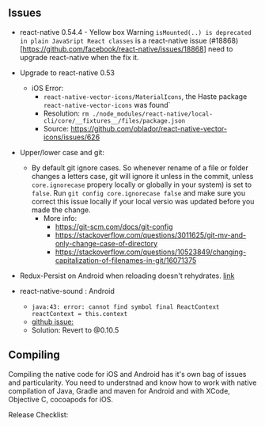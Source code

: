 Issues
------

- react-native 0.54.4 - Yellow box Warning `isMounted(..) is deprecated in plain JavaSript React classes` is a react-native issue (#18868)[https://github.com/facebook/react-native/issues/18868] need to upgrade react-native when the fix it.
- Upgrade to react-native 0.53
  - iOS Error:
    - `react-native-vector-icons/MaterialIcons`, the Haste package `react-native-vector-icons` was found`
    - Resolution: `rm ./node_modules/react-native/local-cli/core/__fixtures__/files/package.json`
    - Source: https://github.com/oblador/react-native-vector-icons/issues/626
- Upper/lower case and git:
  - By default git ignore cases. So whenever rename of a file or folder changes a letters case, git will ignore it unless in the commit, unless `core.ignorecase` propery locally or globally in your system) is set to `false`. Run `git config core.ignorecase false` and make sure you correct this issue locally if your local versio was updated before you made the change.
    - More info:
      - https://git-scm.com/docs/git-config
      - https://stackoverflow.com/questions/3011625/git-mv-and-only-change-case-of-directory
      - https://stackoverflow.com/questions/10523849/changing-capitalization-of-filenames-in-git/16071375

- Redux-Persist on Android when reloading doesn't rehydrates. [link](https://github.com/rt2zz/redux-persist/issues/102)

- react-native-sound : Android
  - ```java:43: error: cannot find symbol final ReactContext reactContext = this.context```
  - [github issue:](https://github.com/zmxv/react-native-sound/issues/382)
  - Solution: Revert to @0.10.5



Compiling
--------
Compiling the native code for iOS and Android has it's own bag of issues and particularity. You need to understnad and know how to work with native compilation of Java, Gradle and maven for Android and with XCode, Objective C, cocoapods for iOS.

Release Checklist:
